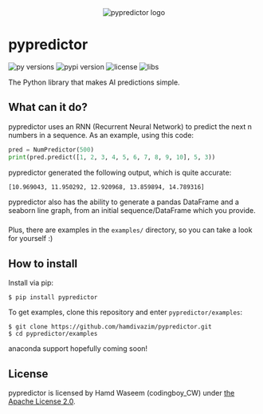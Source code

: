 <div align="center">
  <picture>
    <source media="(prefers-color-scheme: dark)" srcset="https://github.com/hamdivazim/pypredictor/raw/main/logo_dark.png">
    <img src="https://github.com/hamdivazim/pypredictor/raw/main/logo.png" alt="pypredictor logo">
  </picture>
</div>

# pypredictor
<p>
  <img src="https://img.shields.io/badge/Python-3.8 | 3.9 | 3.10 | 3.11 -blue.svg" alt="py versions">
  <img src="https://img.shields.io/badge/PyPi package-0.1.0-green.svg" alt="pypi version">
  <img src="https://img.shields.io/badge/License-Apache License 2.0-green.svg" alt="license">
  <img src="https://img.shields.io/badge/Libraries-tensorflow | numpy | seaborn | pandas-green.svg" alt="libs">
</p>

The Python library that makes AI predictions simple.

## What can it do?
pypredictor uses an RNN (Recurrent Neural Network) to predict the next n numbers in a sequence. As an example, using this code:
```python
pred = NumPredictor(500)
print(pred.predict([1, 2, 3, 4, 5, 6, 7, 8, 9, 10], 5, 3))
```
pypredictor generated the following output, which is quite accurate:
```
[10.969043, 11.950292, 12.920968, 13.859894, 14.789316]
```
pypredictor also has the ability to generate a pandas DataFrame and a seaborn line graph, from an initial sequence/DataFrame which you provide.
###
Plus, there are examples in the `examples/` directory, so you can take a look for yourself :)

## How to install
Install via pip:
```
$ pip install pypredictor
```
To get examples, clone this repository and enter `pypredictor/examples`:
```
$ git clone https://github.com/hamdivazim/pypredictor.git
$ cd pypredictor/examples
```
anaconda support hopefully coming soon!

## License
pypredictor is licensed by Hamd Waseem (codingboy_CW) under [the Apache License 2.0](https://github.com/hamdivazim/pypredictor/blob/main/LICENSE).
